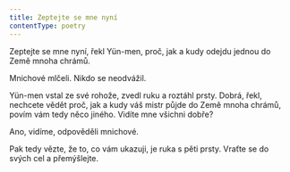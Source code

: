 ```yaml
---
title: Zeptejte se mne nyní
contentType: poetry
---
```


<section>

Zeptejte se mne nyní, řekl Yün-men, proč, jak a kudy odejdu jednou do Země mnoha chrámů.

Mnichové mlčeli. Nikdo se neodvážil.

Yün-men vstal ze své rohože, zvedl ruku a roztáhl prsty. Dobrá, řekl, nechcete vědět proč, jak a kudy váš mistr půjde do Země mnoha chrámů, povím vám tedy něco jiného. Vidíte mne všichni dobře?

Ano, vidíme, odpověděli mnichové.

Pak tedy vězte, že to, co vám ukazuji, je ruka s pěti prsty. Vraťte se do svých cel a přemýšlejte.

</section>
